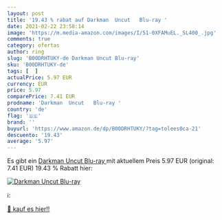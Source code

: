 ```yaml
---
layout: post
title: '19.43 % rabat auf Darkman  Uncut   Blu-ray '
date: 2021-02-22 23:58:14
image: 'https://m.media-amazon.com/images/I/51-0XFAMuEL._SL400_.jpg'
comments: true
category: ofertas
author: ring
slug: 'B00DRHTUKY-de Darkman Uncut Blu-ray'
sku: 'B00DRHTUKY-de'
tags: [  ]
actualPrice: 5.97 EUR
currency: EUR
price: 5.97
comparePrice: 7.41 EUR
prodname: 'Darkman  Uncut   Blu-ray '
country: 'de'
flag: '🇩🇪'
brand: ''
buyurl: 'https://www.amazon.de/dp/B00DRHTUKY/?tag=tolees0ca-21'
descuento: '19.43'
average: '5.97'
---
```


Es gibt ein [Darkman  Uncut   Blu-ray ](https://www.amazon.de/dp/B00DRHTUKY/?tag=tolees0ca-21) mit aktuellem Preis 5.97 EUR (original: 7.41 EUR) 19.43 % Rabatt hier:

[![Darkman  Uncut   Blu-ray ](https://m.media-amazon.com/images/I/51-0XFAMuEL._SL400_.jpg)](https://www.amazon.de/dp/B00DRHTUKY/?tag=tolees0ca-21)

ℹ️:


[🛒 kauf es hier!!](https://www.amazon.de/dp/B00DRHTUKY/?tag=tolees0ca-21)
